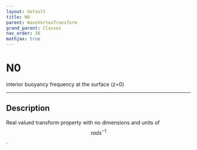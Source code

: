 ```yaml
---
layout: default
title: N0
parent: WaveVortexTransform
grand_parent: Classes
nav_order: 36
mathjax: true
---
```


#  N0

interior buoyancy frequency at the surface (z=0)


---

## Description
Real valued transform property with no dimensions and units of $$rad s^{-1}$$.

